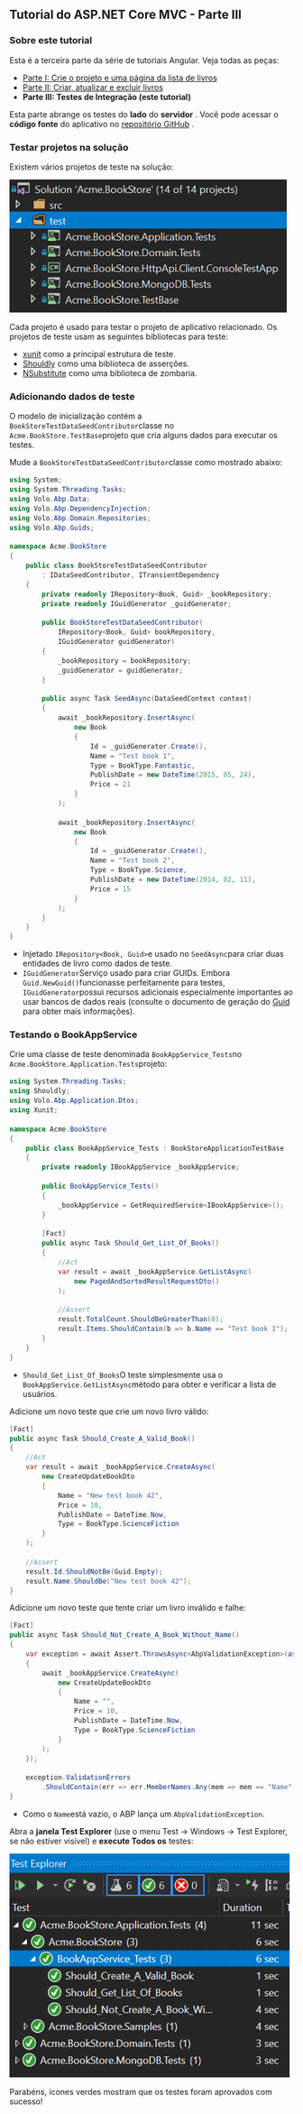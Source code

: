 ## Tutorial do ASP.NET Core MVC - Parte III

### Sobre este tutorial

Esta é a terceira parte da série de tutoriais Angular. Veja todas as peças:

- [Parte I: Crie o projeto e uma página da lista de livros](Part-I.md)
- [Parte II: Criar, atualizar e excluir livros](Part-II.md)
- **Parte III: Testes de Integração (este tutorial)**

Esta parte abrange os testes do **lado** do **servidor** . Você pode acessar o **código fonte** do aplicativo no [repositório GitHub](https://github.com/abpframework/abp/tree/dev/samples/BookStore-Angular-MongoDb) .

### Testar projetos na solução

Existem vários projetos de teste na solução:

![livraria-teste-projetos](images/bookstore-test-projects-v3.png)

Cada projeto é usado para testar o projeto de aplicativo relacionado. Os projetos de teste usam as seguintes bibliotecas para teste:

- [xunit](https://xunit.github.io/) como a principal estrutura de teste.
- [Shouldly](http://shouldly.readthedocs.io/en/latest/) como uma biblioteca de asserções.
- [NSubstitute](http://nsubstitute.github.io/) como uma biblioteca de zombaria.

### Adicionando dados de teste

O modelo de inicialização contém a `BookStoreTestDataSeedContributor`classe no `Acme.BookStore.TestBase`projeto que cria alguns dados para executar os testes.

Mude a `BookStoreTestDataSeedContributor`classe como mostrado abaixo:

```csharp
using System;
using System.Threading.Tasks;
using Volo.Abp.Data;
using Volo.Abp.DependencyInjection;
using Volo.Abp.Domain.Repositories;
using Volo.Abp.Guids;

namespace Acme.BookStore
{
    public class BookStoreTestDataSeedContributor
        : IDataSeedContributor, ITransientDependency
    {
        private readonly IRepository<Book, Guid> _bookRepository;
        private readonly IGuidGenerator _guidGenerator;

        public BookStoreTestDataSeedContributor(
            IRepository<Book, Guid> bookRepository, 
            IGuidGenerator guidGenerator)
        {
            _bookRepository = bookRepository;
            _guidGenerator = guidGenerator;
        }

        public async Task SeedAsync(DataSeedContext context)
        {
            await _bookRepository.InsertAsync(
                new Book
                {
                    Id = _guidGenerator.Create(),
                    Name = "Test book 1",
                    Type = BookType.Fantastic,
                    PublishDate = new DateTime(2015, 05, 24),
                    Price = 21
                }
            );

            await _bookRepository.InsertAsync(
                new Book
                {
                    Id = _guidGenerator.Create(),
                    Name = "Test book 2",
                    Type = BookType.Science,
                    PublishDate = new DateTime(2014, 02, 11),
                    Price = 15
                }
            );
        }
    }
}
```

- Injetado `IRepository<Book, Guid>`e usado no `SeedAsync`para criar duas entidades de livro como dados de teste.
- `IGuidGenerator`Serviço usado para criar GUIDs. Embora `Guid.NewGuid()`funcionasse perfeitamente para testes, `IGuidGenerator`possui recursos adicionais especialmente importantes ao usar bancos de dados reais (consulte o documento de geração do [Guid](../../Guid-Generation.md) para obter mais informações).

### Testando o BookAppService

Crie uma classe de teste denominada `BookAppService_Tests`no `Acme.BookStore.Application.Tests`projeto:

```csharp
using System.Threading.Tasks;
using Shouldly;
using Volo.Abp.Application.Dtos;
using Xunit;

namespace Acme.BookStore
{
    public class BookAppService_Tests : BookStoreApplicationTestBase
    {
        private readonly IBookAppService _bookAppService;

        public BookAppService_Tests()
        {
            _bookAppService = GetRequiredService<IBookAppService>();
        }

        [Fact]
        public async Task Should_Get_List_Of_Books()
        {
            //Act
            var result = await _bookAppService.GetListAsync(
                new PagedAndSortedResultRequestDto()
            );

            //Assert
            result.TotalCount.ShouldBeGreaterThan(0);
            result.Items.ShouldContain(b => b.Name == "Test book 1");
        }
    }
}
```

- `Should_Get_List_Of_Books`O teste simplesmente usa o `BookAppService.GetListAsync`método para obter e verificar a lista de usuários.

Adicione um novo teste que crie um novo livro válido:

```csharp
[Fact]
public async Task Should_Create_A_Valid_Book()
{
    //Act
    var result = await _bookAppService.CreateAsync(
        new CreateUpdateBookDto
        {
            Name = "New test book 42",
            Price = 10,
            PublishDate = DateTime.Now,
            Type = BookType.ScienceFiction
        }
    );

    //Assert
    result.Id.ShouldNotBe(Guid.Empty);
    result.Name.ShouldBe("New test book 42");
}
```

Adicione um novo teste que tente criar um livro inválido e falhe:

```csharp
[Fact]
public async Task Should_Not_Create_A_Book_Without_Name()
{
    var exception = await Assert.ThrowsAsync<AbpValidationException>(async () =>
    {
        await _bookAppService.CreateAsync(
            new CreateUpdateBookDto
            {
                Name = "",
                Price = 10,
                PublishDate = DateTime.Now,
                Type = BookType.ScienceFiction
            }
        );
    });

    exception.ValidationErrors
        .ShouldContain(err => err.MemberNames.Any(mem => mem == "Name"));
}
```

- Como o `Name`está vazio, o ABP lança um `AbpValidationException`.

Abra a **janela Test Explorer** (use o menu Test -> Windows -> Test Explorer, se não estiver visível) e **execute Todos os** testes:

![testes de serviço de livraria](images/bookstore-test-explorer.png)

Parabéns, ícones verdes mostram que os testes foram aprovados com sucesso!


  